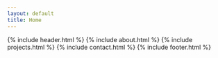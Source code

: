 ```yaml
---
layout: default
title: Home
---
```


{% include header.html %}
{% include about.html %}
{% include projects.html %}
{% include contact.html %}
{% include footer.html %}